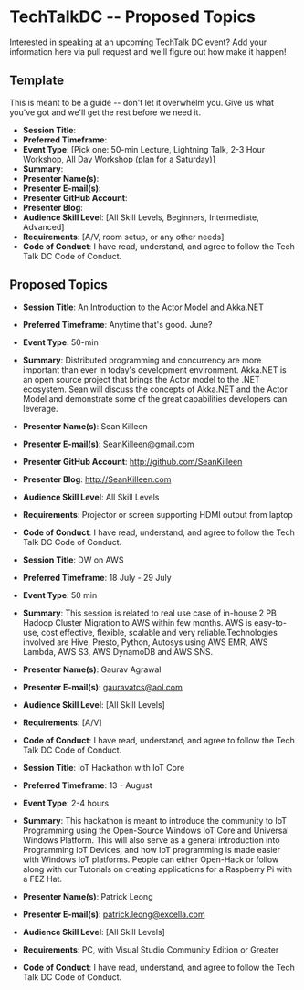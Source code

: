 # TechTalkDC -- Proposed Topics
Interested in speaking at an upcoming TechTalk DC event? Add your information here via pull request and we'll figure out how make it happen!

## Template
This is meant to be a guide -- don't let it overwhelm you. Give us what you've got and we'll get the rest before we need it.
 
* **Session Title**:  
 * **Preferred Timeframe**:  
 * **Event Type**: [Pick one: 50-min Lecture, Lightning Talk, 2-3 Hour Workshop, All Day Workshop (plan for a Saturday)]
 * **Summary**: 
 * **Presenter Name(s)**: 
 * **Presenter E-mail(s)**: 
 * **Presenter GitHub Account**: 
 * **Presenter Blog**: 
 * **Audience Skill Level**: [All Skill Levels, Beginners, Intermediate, Advanced]
 * **Requirements**: [A/V, room setup, or any other needs]
 * **Code of Conduct**: I have read, understand, and agree to follow the Tech Talk DC Code of Conduct.

## Proposed Topics

* **Session Title**: An Introduction to the Actor Model and Akka.NET
 * **Preferred Timeframe**: Anytime that's good. June? 
 * **Event Type**: 50-min
 * **Summary**: Distributed programming and concurrency are more important than ever in today's development environment. Akka.NET is an open source project that brings the Actor model to the .NET ecosystem. Sean will discuss the concepts of Akka.NET and the Actor Model and demonstrate some of the great capabilities developers can leverage.
 * **Presenter Name(s)**: Sean Killeen
 * **Presenter E-mail(s)**: SeanKilleen@gmail.com
 * **Presenter GitHub Account**: http://github.com/SeanKilleen
 * **Presenter Blog**: http://SeanKilleen.com
 * **Audience Skill Level**: All Skill Levels
 * **Requirements**: Projector or screen supporting HDMI output from laptop
 * **Code of Conduct**: I have read, understand, and agree to follow the Tech Talk DC Code of Conduct.
 
* **Session Title**: DW on AWS 
 * **Preferred Timeframe**: 18 July - 29 July 
 * **Event Type**: 50 min 
 * **Summary**: This session is related to real use case of in-house 2 PB Hadoop Cluster Migration to AWS within few months. AWS is easy-to-use, cost effective, flexible, scalable and very reliable.Technologies involved are Hive, Presto, Python, Autosys using AWS EMR, AWS Lambda, AWS S3, AWS DynamoDB and AWS SNS. 
 * **Presenter Name(s)**: Gaurav Agrawal 
 * **Presenter E-mail(s)**: gauravatcs@aol.com 
 * **Audience Skill Level**: [All Skill Levels] 
 * **Requirements**: [A/V] 
 * **Code of Conduct**: I have read, understand, and agree to follow the Tech Talk DC Code of Conduct.

* **Session Title**: IoT Hackathon with IoT Core
 * **Preferred Timeframe**: 13 - August
 * **Event Type**: 2-4 hours 
 * **Summary**: This hackathon is meant to introduce the community to IoT Programming using the Open-Source Windows IoT Core and Universal Windows Platform.  This will also serve as a general introduction into Programming IoT Devices, and how IoT programming is made easier with Windows IoT platforms. People can either Open-Hack or follow along with our Tutorials on creating applications for a Raspberry Pi with a FEZ Hat.
 * **Presenter Name(s)**: Patrick Leong
 * **Presenter E-mail(s)**: patrick.leong@excella.com
 * **Audience Skill Level**: [All Skill Levels] 
 * **Requirements**: PC, with Visual Studio Community Edition or Greater
 * **Code of Conduct**: I have read, understand, and agree to follow the Tech Talk DC Code of Conduct.
